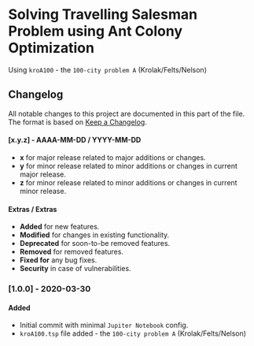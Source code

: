 # Solving Travelling Salesman Problem using Ant Colony Optimization
Using `kroA100` - the `100-city problem A` (Krolak/Felts/Nelson)

## Changelog
All notable changes to this project are documented in this part of the file. The format is based on [Keep a Changelog](http://keepachangelog.com/).

#### [x.y.z] - AAAA-MM-DD / YYYY-MM-DD
- **x** for major release related to major additions or changes.
- **y** for minor release related to minor additions or changes in current major release.
- **z** for minor release related to minor additions or changes in current minor release.

#### Extras / Extras
- **Added** for new features.
- **Modified** for changes in existing functionality.
- **Deprecated** for soon-to-be removed features.
- **Removed** for removed features.
- **Fixed for** any bug fixes.
- **Security** in case of vulnerabilities.

### [1.0.0] - 2020-03-30
#### Added
- Initial commit with minimal `Jupiter Notebook` config.
- `kroA100.tsp` file added - the `100-city problem A` (Krolak/Felts/Nelson)